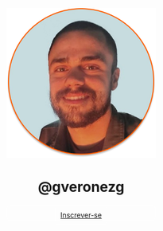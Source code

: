 <div align="center">
  <img src="https://github.com/gveronezg/gveronezg/blob/main/GVG.png" alt="gveronezg" width="300" height="300">
</div>

# <div align="center">@gveronezg</div>

<div align="center">
  <ul style="width: 300px; list-style: none; padding: 0;">
    <li style="height: 30px; border: 1px solid rgba(255, 255, 255, 0.5); border-radius: 8px;">
<div align="center">
  <a href="#" style="display: inline-block; padding: 10px; border: 1px solid rgba(255, 255, 255, 0.5); border-radius: 8px;">Inscrever-se</a>
</div>
    </li>
  </ul>
</div>
